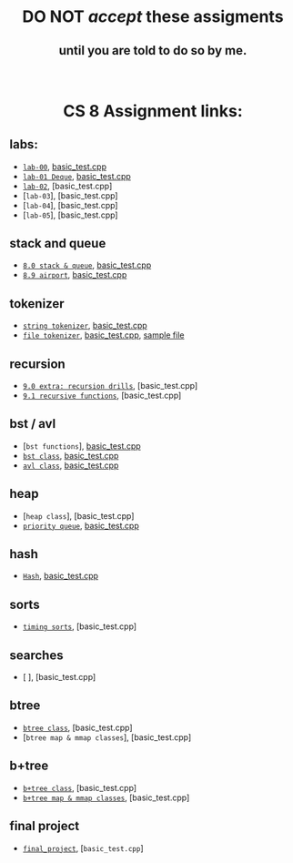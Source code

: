 # <p align="center">DO NOT _accept_ these assigments </p>

## <p align="center">until you are told to do so by me.</p>

<br/>

# <p align="center">CS 8 Assignment links:</p>

## labs:

- [`lab-00`](https://github.com/CS3A-classroom/lab0_writeup), [basic_test.cpp](basic_tests/lab-00/basic_test.cpp)<br/>
- [`lab-01 Deque`](https://classroom.github.com/a/Dha1UGCk), [basic_test.cpp](basic_tests/l1_deque/basic_test.cpp)<br/>
- [`lab-02`](https://classroom.github.com/a/0K2bBC5i), [basic_test.cpp]<br/>
- [`lab-03`], [basic_test.cpp]<br/>
- [`lab-04`], [basic_test.cpp]<br/>
- [`lab-05`], [basic_test.cpp]<br/>

## stack and queue

- [`8.0 stack & queue`](https://classroom.github.com/a/N_waczyu), [basic_test.cpp](basic_tests/08-stack_n_queue/basic_test.cpp)<br/>
- [`8.9 airport`](https://classroom.github.com/a/NHBpCkVF), [basic_test.cpp](basic_tests/08-airport/basic_test.cpp)<br/>

## tokenizer

- [`string tokenizer`](https://classroom.github.com/a/WOUymL_Z), [basic_test.cpp](basic_tests/string_tokenizer/basic_test.cpp)<br/>
- [`file tokenizer`](https://classroom.github.com/a/C_lZom_a), [basic_test.cpp](basic_tests/file_tokenizer/basic_test.cpp), [sample file](basic_tests/file_tokenizer/solitude_mini.txt)<br/>

## recursion

- [`9.0 extra: recursion drills`](https://classroom.github.com/a/DY35AndX), [basic_test.cpp]<br/>
- [`9.1 recursive functions`](https://classroom.github.com/a/VNUrGkoZ), [basic_test.cpp]<br/>

## bst / avl

- [`bst functions`], [basic_test.cpp](basic_tests/bst_functions/basic_test.cpp)<br/>
- [`bst class`](https://classroom.github.com/a/zXduxg_C), [basic_test.cpp](basic_tests/bst/basic_test.cpp)<br/>
- [`avl class`](https://classroom.github.com/a/D_Evcm5-), [basic_test.cpp](basic_tests/avl/basic_test.cpp)<br/>

## heap

- [`heap class`], [basic_test.cpp]<br/>
- [`priority queue`](https://classroom.github.com/a/STPJj2Kp), [basic_test.cpp](basic_tests/11-pqueue/basic_test.cpp)<br/>

## hash

- [`Hash`](https://classroom.github.com/a/8wkuCax6), [basic_test.cpp](basic_tests/hash/basic_test.cpp)<br/>

## sorts

- [`timing sorts`](https://classroom.github.com/a/HkCXjyT1), [basic_test.cpp]<br/>

## searches

- [ ], [basic_test.cpp]<br/>

## btree

- [`btree class`](https://classroom.github.com/a/0woyWQi5), [basic_test.cpp]<br/>
- [`btree map & mmap classes`], [basic_test.cpp]<br/>

## b+tree

- [`b+tree class`](https://classroom.github.com/a/EfLVN9st), [basic_test.cpp]<br/>
- [`b+tree map & mmap classes`](https://classroom.github.com/a/K1YYq0Mv), [basic_test.cpp]<br/>

## final project

- [`final_project`](https://classroom.github.com/a/ZcsJG7zr), [`basic_test.cpp`]<br />
